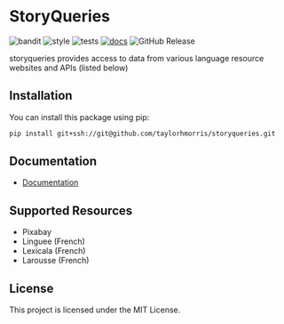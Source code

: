 # StoryQueries
![bandit](https://github.com/taylorhmorris/storyqueries/actions/workflows/bandit.yml/badge.svg?event=push)
![style](https://github.com/taylorhmorris/storyqueries/actions/workflows/lint.yml/badge.svg?event=push)
![tests](https://github.com/taylorhmorris/storyqueries/actions/workflows/tests.yml/badge.svg?event=push)
[![docs](https://github.com/taylorhmorris/storyqueries/actions/workflows/docs.yml/badge.svg?event=push)](https://taylorhmorris.github.io/storyqueries/)
![GitHub Release](https://img.shields.io/github/v/release/taylorhmorris/storyqueries?sort=semver)



storyqueries provides access to data from various language resource websites and APIs (listed below)

## Installation

You can install this package using pip:

```bash
pip install git+ssh://git@github.com/taylorhmorris/storyqueries.git
```

## Documentation

- [Documentation](https://taylorhmorris.github.io/storyqueries/)

## Supported Resources

- Pixabay
- Linguee (French)
- Lexicala (French)
- Larousse (French)

## License

This project is licensed under the MIT License.
